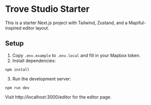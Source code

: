 # Trove Studio Starter

This is a starter Next.js project with Tailwind, Zustand, and a Mapiful-inspired editor layout.

## Setup

1. Copy `.env.example` to `.env.local` and fill in your Mapbox token.
2. Install dependencies:

```
npm install
```

3. Run the development server:

```
npm run dev
```

Visit http://localhost:3000/editor for the editor page.
